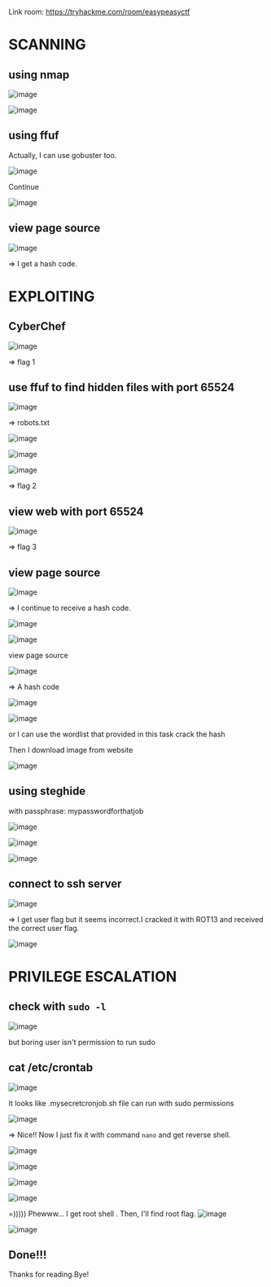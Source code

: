 Link room: https://tryhackme.com/room/easypeasyctf
# SCANNING
## using nmap
![image](https://github.com/nguyenngocdung18/tryhackme/assets/134156226/25da8cc9-49ce-4c16-a005-fd50ef55ae42)

![image](https://github.com/nguyenngocdung18/tryhackme/assets/134156226/c5f581ef-0236-4a89-8e03-c00229f0fad2)

## using ffuf
Actually, I can use gobuster too.

![image](https://github.com/nguyenngocdung18/tryhackme/assets/134156226/7796fb5b-32c1-4b04-a05f-73f3f7f038ce)

Continue

![image](https://github.com/nguyenngocdung18/tryhackme/assets/134156226/8f38422b-fc7c-41ce-989d-b15112f5fe9d)

## view page source 
![image](https://github.com/nguyenngocdung18/tryhackme/assets/134156226/fdc4e83d-1aee-4962-af6c-fd423b423299)

=> I get a hash code.
# EXPLOITING
## CyberChef
![image](https://github.com/nguyenngocdung18/tryhackme/assets/134156226/639419c7-d930-40c6-a8c1-adc697f1ecaa)

=> flag 1
## use ffuf to find hidden files with port 65524
![image](https://github.com/nguyenngocdung18/tryhackme/assets/134156226/0c649f62-f875-4c08-ad49-aaa68861e373)

=> robots.txt

![image](https://github.com/nguyenngocdung18/tryhackme/assets/134156226/1fb567cd-2d4a-4522-863a-93b24d97c34a)

![image](https://github.com/nguyenngocdung18/tryhackme/assets/134156226/7f632988-0f78-43b9-b90e-affcdb0b1ab6)

![image](https://github.com/nguyenngocdung18/tryhackme/assets/134156226/3904433c-0126-48e1-ae36-cbb7bd6dd567)

=> flag 2
## view web with port 65524
![image](https://github.com/nguyenngocdung18/tryhackme/assets/134156226/53158585-85d6-4d52-9d8d-f73b15f15858)

=> flag 3

## view page source
![image](https://github.com/nguyenngocdung18/tryhackme/assets/134156226/82db4b5c-29d3-4ec6-a4e6-c750bbd301fe)

=> I continue to receive a hash code.

![image](https://github.com/nguyenngocdung18/tryhackme/assets/134156226/d66d556e-425d-4adc-9fc0-cf846c994f64)

![image](https://github.com/nguyenngocdung18/tryhackme/assets/134156226/2a8d0bfb-1ab0-419e-934e-b2f046f0b885)

view page source

![image](https://github.com/nguyenngocdung18/tryhackme/assets/134156226/a8e43c28-746d-4ddc-838e-4a2e4c11894d)

=> A hash code

![image](https://github.com/nguyenngocdung18/tryhackme/assets/134156226/bda13427-b09c-4e11-8b38-0548b5f82b87)

![image](https://github.com/nguyenngocdung18/tryhackme/assets/134156226/31e0cb06-daac-4b0a-af9b-e33a984ef3c9)

or I can use the wordlist that provided in this task crack the hash

Then I download image from website

![image](https://github.com/nguyenngocdung18/tryhackme/assets/134156226/074765ac-b587-4af9-ba18-fac2fabff004)

## using steghide
with passphrase: mypasswordforthatjob

![image](https://github.com/nguyenngocdung18/tryhackme/assets/134156226/a4d888f6-ce26-42b2-b8d0-40f756a10404)

![image](https://github.com/nguyenngocdung18/tryhackme/assets/134156226/066a0ab7-4b85-42ab-b9ef-c9c8357092b3)

![image](https://github.com/nguyenngocdung18/tryhackme/assets/134156226/b94179dd-9227-4a28-b9d6-033b5f52b471)

## connect to ssh server
![image](https://github.com/nguyenngocdung18/tryhackme/assets/134156226/6284ff1f-284a-4ff0-80bd-4faae7ceebe2)

=> I get user flag but it seems incorrect.I cracked it with ROT13 and received the correct user flag.

![image](https://github.com/nguyenngocdung18/tryhackme/assets/134156226/689c3058-8cd1-425c-b06f-f33c6341dd33)

# PRIVILEGE ESCALATION
## check with ```sudo -l```
![image](https://github.com/nguyenngocdung18/tryhackme/assets/134156226/da67babb-0a18-4ff9-9f11-5cbabe26912d)

but boring user isn't permission to run sudo

## cat /etc/crontab
![image](https://github.com/nguyenngocdung18/tryhackme/assets/134156226/a6d9204f-7f31-45a3-8734-9c29896d1976)

It looks like .mysecretcronjob.sh file can run with sudo permissions

![image](https://github.com/nguyenngocdung18/tryhackme/assets/134156226/1dbec28b-7a45-4880-83bb-5949d7b6ae43)

=> Nice!! Now I just fix it with command ```nano``` and get reverse shell.

![image](https://github.com/nguyenngocdung18/tryhackme/assets/134156226/2466144b-daa6-4947-ab17-48e9efdf3e95)

![image](https://github.com/nguyenngocdung18/tryhackme/assets/134156226/41c4848d-5a2c-4b4a-b927-f6d713fab650)

![image](https://github.com/nguyenngocdung18/tryhackme/assets/134156226/3f127974-0847-4c4c-a8ca-5b6261588210)

![image](https://github.com/nguyenngocdung18/tryhackme/assets/134156226/2195a310-fbd3-47ab-afad-dd3e0b32b0e9)

=))))) Phewww... I get root shell . Then, I'll find root flag.
![image](https://github.com/nguyenngocdung18/tryhackme/assets/134156226/ac5807c7-546a-4f00-9e32-0ef8ddc4dee0)

![image](https://github.com/nguyenngocdung18/tryhackme/assets/134156226/8a5b5906-6fe5-42a9-aee9-dc971ddcfa10)

## Done!!!
Thanks for reading.Bye!
